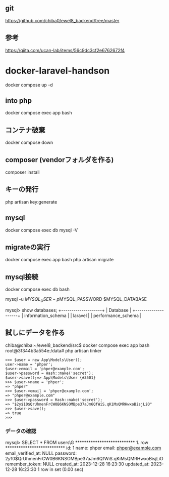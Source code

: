 ## git
https://github.com/chiba0/ewel8_backend/tree/master

## 参考
https://qiita.com/ucan-lab/items/56c9dc3cf2e6762672f4

# docker-laravel-handson
 docker compose up -d

## into php
 docker compose exec app bash

## コンテナ破棄
 docker compose down

## composer (vendorフォルダを作る)
 composer install

## キーの発行
php artisan key:generate

## mysql
docker compose exec db mysql -V

## migrateの実行
docker compose exec app bash
php artisan migrate

## mysql接続
docker compose exec db bash

mysql -u $MYSQL_USER -p$MYSQL_PASSWORD $MYSQL_DATABASE

mysql> show databases;
+--------------------+
| Database           |
+--------------------+
| information_schema |
| laravel            |
| performance_schema |



## 試しにデータを作る
chiba@chiba:~/ewel8_backend/src$ docker compose exec app bash
root@3f344b3a554e:/data# php artisan tinker
```
>>> $user = new App\Models\User();
user->name = 'phper';
$user->email = 'phper@example.com';
$user->password = Hash::make('secret');
$user->save();=> App\Models\User {#3501}
>>> $user->name = 'phper';
=> "phper"
>>> $user->email = 'phper@example.com';
=> "phper@example.com"
>>> $user->password = Hash::make('secret');
=> "$2y$10$QrUhmenFrCW0B6KNSOMBpe37aJm6QfWiS.qKiMsQMRHwxoBisjLiO"
>>> $user->save();
=> true
>>>
```
### データの確認

mysql> SELECT * FROM users\G
*************************** 1. row ***************************
               id: 1
             name: phper
            email: phper@example.com
email_verified_at: NULL
         password: $2y$10$QrUhmenFrCW0B6KNSOMBpe37aJm6QfWiS.qKiMsQMRHwxoBisjLiO
   remember_token: NULL
       created_at: 2023-12-28 16:23:30
       updated_at: 2023-12-28 16:23:30
1 row in set (0.00 sec)
